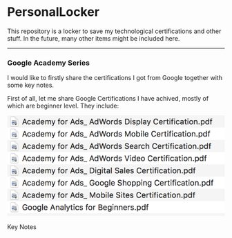 # PersonalLocker
This repository is a locker to save my technological certifications and other stuff. In the future, many other items might be included here.

---

### Google Academy Series

I would like to firstly share the certifications I got from Google together with some key notes. 



First of all, let me share Google Certifications I have achived, mostly of which are beginner level. They include:

![Certification List](https://github.com/2tackle/PersonalLocker/blob/master/GoogleAcademyCertifications/CertificationList.png)

Key Notes